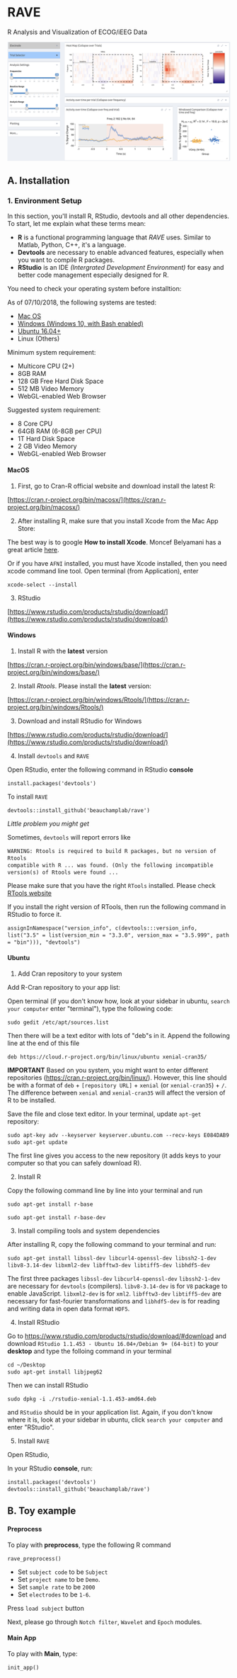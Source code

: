 # RAVE
R Analysis and Visualization of ECOG/iEEG Data

![RAVE Module - Condition Explorer](https://raw.githubusercontent.com/dipterix/instrave/master/img/mainapp/mainapp_demo.png)


## A. Installation

### 1. Environment Setup

In this section, you'll install R, RStudio, devtools and all other dependencies. To start, let me explain what these terms mean:

- **R** is a functional programming language that *RAVE* uses. Similar to Matlab, Python, C++, it's a language.
- **Devtools** are necessary to enable advanced features, especially when you want to compile R packages.
- **RStudio** is an IDE *(Intergrated Development Environment)* for easy and better code management especially designed for R.

You need to check your operating system before installtion:

As of 07/10/2018, the following systems are tested:

+ [Mac OS](#macos)
+ [Windows (Windows 10, with Bash enabled)](#windows)
+ [Ubuntu 16.04+](#ubuntu)
+ Linux (Others)

Minimum system requirement:

- Multicore CPU (2+)
- 8GB RAM
- 128 GB Free Hard Disk Space
- 512 MB Video Memory
- WebGL-enabled Web Browser

Suggested system requirement:

- 8 Core CPU
- 64GB RAM (6-8GB per CPU)
- 1T Hard Disk Space
- 2 GB Video Memory
- WebGL-enabled Web Browser


#### MacOS

1. First, go to Cran-R official website and download install the latest R:

[https://cran.r-project.org/bin/macosx/](https://cran.r-project.org/bin/macosx/)

2. After installing R, make sure that you install Xcode from the Mac App Store:

The best way is to google **How to install Xcode**. Moncef Belyamani has a great article [here](https://www.moncefbelyamani.com/how-to-install-xcode-homebrew-git-rvm-ruby-on-mac/).

Or if you have `AFNI` installed, you must have Xcode installed, then you need xcode command line tool. Open terminal (from Application), enter

```
xcode-select --install
```

3. RStudio

[https://www.rstudio.com/products/rstudio/download/](https://www.rstudio.com/products/rstudio/download/)

#### Windows

1. Install R with the **latest** version

[https://cran.r-project.org/bin/windows/base/](https://cran.r-project.org/bin/windows/base/)

2. Install *Rtools*. Please install the **latest** version:

[https://cran.r-project.org/bin/windows/Rtools/](https://cran.r-project.org/bin/windows/Rtools/)

3. Download and install RStudio for Windows

[https://www.rstudio.com/products/rstudio/download/](https://www.rstudio.com/products/rstudio/download/)

4. Install `devtools` and `RAVE`

Open RStudio, enter the following command in RStudio **console**

```
install.packages('devtools')
```

To install `RAVE`

```
devtools::install_github('beauchamplab/rave')
```

*Little problem you might get*

Sometimes, `devtools` will report errors like

```
WARNING: Rtools is required to build R packages, but no version of Rtools 
compatible with R ... was found. (Only the following incompatible 
version(s) of Rtools were found ...
```

Please make sure that you have the right `RTools` installed. Please check [RTools website](https://cran.r-project.org/bin/windows/Rtools/)

If you install the right version of RTools, then run the following command in RStudio to force it.

```
assignInNamespace("version_info", c(devtools:::version_info, list("3.5" = list(version_min = "3.3.0", version_max = "3.5.999", path = "bin"))), "devtools")
```


#### Ubuntu

1. Add Cran repository to your system

Add R-Cran repository to your app list:

Open terminal (if you don't know how, look at your sidebar in ubuntu, `search your computer` enter "terminal"), type the following code:

```
sudo gedit /etc/apt/sources.list
```

Then there will be a text editor with lots of "deb"s in it. Append the following line at the end of this file


```
deb https://cloud.r-project.org/bin/linux/ubuntu xenial-cran35/
```

**IMPORTANT** Based on you system, you might want to enter different repositories (https://cran.r-project.org/bin/linux/). However, this line should be with a format of `deb` + `[repository URL]` + `xenial` (or `xenial-cran35`) + `/`. The difference between `xenial` and `xenial-cran35` will affect the version of R to be installed.

Save the file and close text editor. In your terminal, update `apt-get` repository:

```
sudo apt-key adv --keyserver keyserver.ubuntu.com --recv-keys E084DAB9
sudo apt-get update
```

The first line gives you access to the new repository (it adds keys to your computer so that you can safely download R). 

2. Install R

Copy the following command line by line into your terminal and run

```
sudo apt-get install r-base
```

```
sudo apt-get install r-base-dev
```

3. Install compiling tools and system dependencies

After installing R, copy the following command to your terminal and run:

```
sudo apt-get install libssl-dev libcurl4-openssl-dev libssh2-1-dev libv8-3.14-dev libxml2-dev libfftw3-dev libtiff5-dev libhdf5-dev
```

The first three packages `libssl-dev` `libcurl4-openssl-dev` `libssh2-1-dev` are necessary for `devtools` (compilers). `libv8-3.14-dev` is for 
`V8` package to enable JavaScript. `libxml2-dev` is for `xml2`. `libfftw3-dev` `libtiff5-dev` are necessary for fast-fourier transformations and 
`libhdf5-dev` is for reading and writing data in open data format `HDF5`.

4. Install RStudio

Go to https://www.rstudio.com/products/rstudio/download/#download and download `RStudio 1.1.453 - Ubuntu 16.04+/Debian 9+ (64-bit)` to your **desktop** 
and type the folloing command in your terminal

```
cd ~/Desktop
sudo apt-get install libjpeg62
```

Then we can install RStudio

```
sudo dpkg -i ./rstudio-xenial-1.1.453-amd64.deb 
```

and `RStudio` should be in your application list. Again, if you don't know where it is, look at your sidebar in ubuntu, click `search your computer` and enter "RStudio".

5. Install `RAVE`

Open RStudio,

In your RStudio **console**, run:

```
install.packages('devtools')
devtools::install_github('beauchamplab/rave')
```


## B. Toy example


#### Preprocess

To play with **preprocess**, type the following R command 

```
rave_preprocess()
```

* Set `subject code` to be `Subject` 
* Set `project name` to be `Demo`.
* Set `sample rate` to be `2000`
* Set `electrodes` to be `1-6`.

Press `load subject` button

Next, please go through `Notch filter`, `Wavelet` and `Epoch` modules.


#### Main App

To play with **Main**, type:

```
init_app()
```

